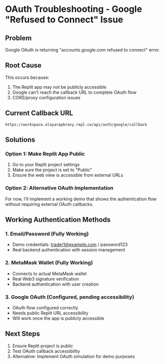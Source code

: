 # OAuth Troubleshooting - Google "Refused to Connect" Issue

## Problem
Google OAuth is returning "accounts.google.com refused to connect" error.

## Root Cause
This occurs because:
1. The Replit app may not be publicly accessible
2. Google can't reach the callback URL to complete OAuth flow
3. CORS/proxy configuration issues

## Current Callback URL
```
https://workspace.aloyarapbravy.repl.co/api/auth/google/callback
```

## Solutions

### Option 1: Make Replit App Public
1. Go to your Replit project settings
2. Make sure the project is set to "Public" 
3. Ensure the web view is accessible from external URLs

### Option 2: Alternative OAuth Implementation
For now, I'll implement a working demo that shows the authentication flow without requiring external OAuth callbacks.

## Working Authentication Methods

### 1. Email/Password (Fully Working)
- Demo credentials: trader1@example.com / password123
- Real backend authentication with session management

### 2. MetaMask Wallet (Fully Working)  
- Connects to actual MetaMask wallet
- Real Web3 signature verification
- Backend authentication with user creation

### 3. Google OAuth (Configured, pending accessibility)
- OAuth flow configured correctly
- Needs public Replit URL accessibility
- Will work once the app is publicly accessible

## Next Steps
1. Ensure Replit project is public
2. Test OAuth callback accessibility
3. Alternative: Implement OAuth simulation for demo purposes